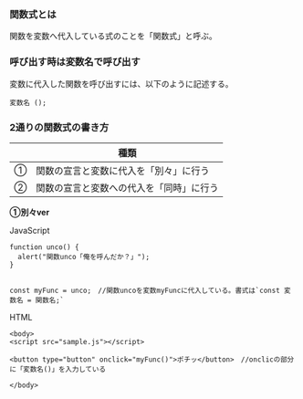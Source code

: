 ### 関数式とは

関数を変数へ代入している式のことを「関数式」と呼ぶ。

### 呼び出す時は変数名で呼び出す

変数に代入した関数を呼び出すには、以下のように記述する。

```
変数名 ();
```


### 2通りの関数式の書き方

||種類|
|-|-|
|①|関数の宣言と変数に代入を「別々」に行う|
|②|関数の宣言と変数への代入を「同時」に行う|

**①別々ver**

JavaScript
```
function unco() {
  alert("関数unco「俺を呼んだか？」");
}


const myFunc = unco;　//関数uncoを変数myFuncに代入している。書式は`const 変数名 = 関数名;`
```

HTML
```
<body>
<script src="sample.js"></script>

<button type="button" onclick="myFunc()">ポチッ</button>　//onclicの部分に「変数名()」を入力している

</body>

```




